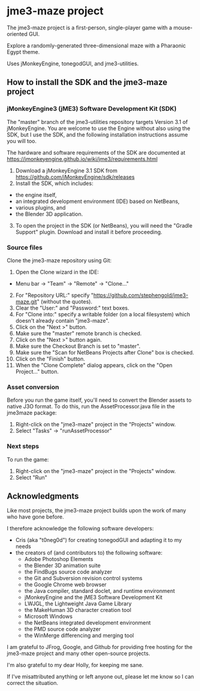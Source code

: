 # jme3-maze project

The jme3-maze project is a first-person, single-player game with a mouse-oriented GUI.

Explore a randomly-generated three-dimensional maze with a Pharaonic Egypt theme.

Uses jMonkeyEngine, tonegodGUI, and jme3-utilities.

## How to install the SDK and the jme3-maze project

### jMonkeyEngine3 (jME3) Software Development Kit (SDK)

The "master" branch of the jme3-utilities repository targets
Version 3.1 of jMonkeyEngine.  You are welcome to use the Engine
without also using the SDK, but I use the SDK, and the following
installation instructions assume you will too.

The hardware and software requirements of the SDK are documented at
https://jmonkeyengine.github.io/wiki/jme3/requirements.html

 1. Download a jMonkeyEngine 3.1 SDK from https://github.com/jMonkeyEngine/sdk/releases
 2. Install the SDK, which includes:
   + the engine itself,
   + an integrated development environment (IDE) based on NetBeans,
   + various plugins, and
   + the Blender 3D application.
 3. To open the project in the SDK (or NetBeans), you will need the "Gradle
    Support" plugin.  Download and install it before proceeding.

### Source files

Clone the jme3-maze repository using Git:
 1. Open the Clone wizard in the IDE:
   + Menu bar -> "Team" -> "Remote" -> "Clone..."
 2. For "Repository URL:" specify
    "https://github.com/stephengold/jme3-maze.git" (without the quotes).
 3. Clear the "User:" and "Password:" text boxes.
 4. For "Clone into:" specify a writable folder (on a local filesystem)
    which doesn't already contain "jme3-maze".
 5. Click on the "Next >" button.
 6. Make sure the "master" remote branch is checked.
 7. Click on the "Next >" button again.
 8. Make sure the Checkout Branch is set to "master".
 9. Make sure the "Scan for NetBeans Projects after Clone" box is checked.
10. Click on the "Finish" button.
11. When the "Clone Complete" dialog appears, click on the "Open Project..."
    button.

### Asset conversion

Before you run the game itself, you'll need to convert the Blender assets to
native J3O format. To do this, run the AssetProcessor.java file in the jme3maze
package:

 1. Right-click on the "jme3-maze" project in the "Projects" window.
 2. Select "Tasks" -> "runAssetProcessor"

### Next steps

To run the game:

 1. Right-click on the "jme3-maze" project in the "Projects" window.
 2. Select "Run"


## Acknowledgments

Like most projects, the jme3-maze project builds upon the work of many who
have gone before.

I therefore acknowledge the following software developers:
+ Cris (aka "t0neg0d") for creating tonegodGUI and adapting it to my needs
+ the creators of (and contributors to) the following software:
  + Adobe Photoshop Elements
  + the Blender 3D animation suite
  + the FindBugs source code analyzer
  + the Git and Subversion revision control systems
  + the Google Chrome web browser
  + the Java compiler, standard doclet, and runtime environment
  + jMonkeyEngine and the jME3 Software Development Kit
  + LWJGL, the Lightweight Java Game Library
  + the MakeHuman 3D character creation tool
  + Microsoft Windows
  + the NetBeans integrated development environment
  + the PMD source code analyzer
  + the WinMerge differencing and merging tool

I am grateful to JFrog, Google, and Github for providing free hosting for the
jme3-maze project and many other open-source projects.

I'm also grateful to my dear Holly, for keeping me sane.

If I've misattributed anything or left anyone out, please let me know so I can
correct the situation.